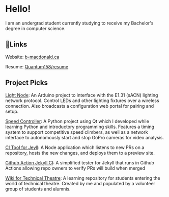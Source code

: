 # Hello!

I am an undergrad student currently studying to receive my Bachelor's degree in computer science.

## 🔗Links

Website: [b-macdonald.ca](https://b-macdonald.ca)

Resume: [Quantum158/resume](https://github.com/Quantum158/resume)

## Project Picks

[Light Node](https://github.com/Quantum158/Light-Node): An Arduino project to interface with the E1.31 (sACN) lighting network protocol. Control LEDs and other lighting fixtures over a wireless connection. Also broadcasts a configuration web portal for pairing and setup.

[Speed Controller](https://github.com/Quantum158/SpeedController): A Python project using Qt which I developed while learning Python and introductory programming skills. Features a timing system to support competitive speed climbers, as well as a network interface to autonomously start and stop GoPro cameras for video analysis.

[CI Tool for Jeyll](https://github.com/Quantum158/Jekyll-PR-Preview): A Node application which listens to new PRs on a repository, hosts the new changes, and deploys them to a preview site.

[Github Action Jekyll CI](https://github.com/epstechtheatre/Jekyll-Tester): A simplified tester for Jekyll that runs in Github Actions allowing repo owners to verify PRs will build when merged

[Wiki for Technical Theatre](https://github.com/epstechtheatre/epstechtheatre.github.io): A learning repository for students entering the world of technical theatre. Created by me and populated by a volunteer group of students and alumnis.
